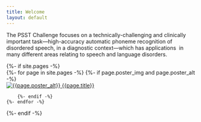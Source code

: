```yaml
---
title: Welcome
layout: default
---
```


The PSST Challenge focuses on a technically-challenging and clinically important task&mdash;high-accuracy automatic phoneme recognition of disordered speech, in a diagnostic context&mdash;which has applications  in many different areas relating to speech and language disorders.

<div>
{%- if site.pages -%}
      <nav id="home-nav">
      {%- for page in site.pages -%}
        {%- if page.poster_img and page.poster_alt -%}
          <div id="home-nav-{{page.title | slugify}}" class="home-nav-poster">
            <a href="{{ page.url | relative_url }}" class="image-link">
              <img src="{{page.poster_img}}" alt="{{page.poster_alt}}" />
            </a>
            <a class="button" href="{{ page.url | relative_url }}">{{page.title}}</a>
          </div>
    
        {%- endif -%}
    {%- endfor -%}
</nav>
{%- endif -%}
</div>
